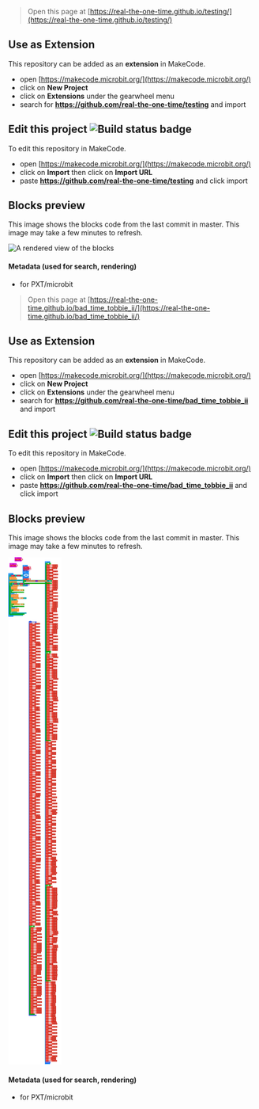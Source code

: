 
> Open this page at [https://real-the-one-time.github.io/testing/](https://real-the-one-time.github.io/testing/)

## Use as Extension

This repository can be added as an **extension** in MakeCode.

* open [https://makecode.microbit.org/](https://makecode.microbit.org/)
* click on **New Project**
* click on **Extensions** under the gearwheel menu
* search for **https://github.com/real-the-one-time/testing** and import

## Edit this project ![Build status badge](https://github.com/real-the-one-time/testing/workflows/MakeCode/badge.svg)

To edit this repository in MakeCode.

* open [https://makecode.microbit.org/](https://makecode.microbit.org/)
* click on **Import** then click on **Import URL**
* paste **https://github.com/real-the-one-time/testing** and click import

## Blocks preview

This image shows the blocks code from the last commit in master.
This image may take a few minutes to refresh.

![A rendered view of the blocks](https://github.com/real-the-one-time/testing/raw/master/.github/makecode/blocks.png)

#### Metadata (used for search, rendering)

* for PXT/microbit
<script src="https://makecode.com/gh-pages-embed.js"></script><script>makeCodeRender("{{ site.makecode.home_url }}", "{{ site.github.owner_name }}/{{ site.github.repository_name }}");</script>



> Open this page at [https://real-the-one-time.github.io/bad_time_tobbie_ii/](https://real-the-one-time.github.io/bad_time_tobbie_ii/)

## Use as Extension

This repository can be added as an **extension** in MakeCode.

* open [https://makecode.microbit.org/](https://makecode.microbit.org/)
* click on **New Project**
* click on **Extensions** under the gearwheel menu
* search for **https://github.com/real-the-one-time/bad_time_tobbie_ii** and import

## Edit this project ![Build status badge](https://github.com/real-the-one-time/bad_time_tobbie_ii/workflows/MakeCode/badge.svg)

To edit this repository in MakeCode.

* open [https://makecode.microbit.org/](https://makecode.microbit.org/)
* click on **Import** then click on **Import URL**
* paste **https://github.com/real-the-one-time/bad_time_tobbie_ii** and click import

## Blocks preview

This image shows the blocks code from the last commit in master.
This image may take a few minutes to refresh.

![A rendered view of the blocks](https://github.com/real-the-one-time/bad_time_tobbie_ii/raw/master/.github/makecode/blocks.png)

#### Metadata (used for search, rendering)

* for PXT/microbit
<script src="https://makecode.com/gh-pages-embed.js"></script><script>makeCodeRender("{{ site.makecode.home_url }}", "{{ site.github.owner_name }}/{{ site.github.repository_name }}");</script>

